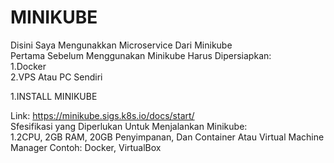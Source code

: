 # MINIKUBE
Disini Saya Mengunakkan Microservice Dari Minikube<br>
Pertama Sebelum Menggunakan Minikube Harus Dipersiapkan:<br>
1.Docker<br>
2.VPS Atau PC Sendiri<br>

1.INSTALL MINIKUBE
  
  Link: https://minikube.sigs.k8s.io/docs/start/ <br>
  Sfesifikasi yang Diperlukan Untuk Menjalankan Minikube:<br>
  1.2CPU, 2GB RAM, 20GB Penyimpanan, Dan Container Atau Virtual Machine Manager Contoh: Docker, VirtualBox
